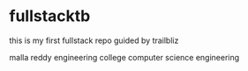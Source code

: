 # fullstacktb
this is my first fullstack repo guided by trailbliz

malla reddy engineering college
computer science engineering
